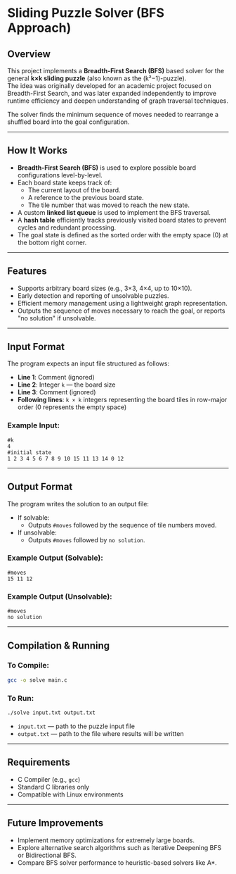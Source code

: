 # Sliding Puzzle Solver (BFS Approach)

## Overview

This project implements a **Breadth-First Search (BFS)** based solver for the general **k×k sliding puzzle** (also known as the (k²−1)-puzzle).  
The idea was originally developed for an academic project focused on Breadth-First Search, and was later expanded independently to improve runtime efficiency and deepen understanding of graph traversal techniques.

The solver finds the minimum sequence of moves needed to rearrange a shuffled board into the goal configuration.

---

## How It Works

- **Breadth-First Search (BFS)** is used to explore possible board configurations level-by-level.
- Each board state keeps track of:
  - The current layout of the board.
  - A reference to the previous board state.
  - The tile number that was moved to reach the new state.
- A custom **linked list queue** is used to implement the BFS traversal.
- A **hash table** efficiently tracks previously visited board states to prevent cycles and redundant processing.
- The goal state is defined as the sorted order with the empty space (0) at the bottom right corner.

---

## Features

- Supports arbitrary board sizes (e.g., 3×3, 4×4, up to 10×10).
- Early detection and reporting of unsolvable puzzles.
- Efficient memory management using a lightweight graph representation.
- Outputs the sequence of moves necessary to reach the goal, or reports "no solution" if unsolvable.

---

## Input Format

The program expects an input file structured as follows:
- **Line 1**: Comment (ignored)
- **Line 2**: Integer `k` — the board size
- **Line 3**: Comment (ignored)
- **Following lines**: `k × k` integers representing the board tiles in row-major order (0 represents the empty space)

### Example Input:
```
#k
4
#initial state
1 2 3 4 5 6 7 8 9 10 15 11 13 14 0 12
```

---

## Output Format

The program writes the solution to an output file:
- If solvable:
  - Outputs `#moves` followed by the sequence of tile numbers moved.
- If unsolvable:
  - Outputs `#moves` followed by `no solution`.

### Example Output (Solvable):
```
#moves
15 11 12
```

### Example Output (Unsolvable):
```
#moves
no solution
```

---

## Compilation & Running

### To Compile:
```bash
gcc -o solve main.c
```

### To Run:
```bash
./solve input.txt output.txt
```
- `input.txt` — path to the puzzle input file
- `output.txt` — path to the file where results will be written

---

## Requirements

- C Compiler (e.g., `gcc`)
- Standard C libraries only
- Compatible with Linux environments

---

## Future Improvements

- Implement memory optimizations for extremely large boards.
- Explore alternative search algorithms such as Iterative Deepening BFS or Bidirectional BFS.
- Compare BFS solver performance to heuristic-based solvers like A*.